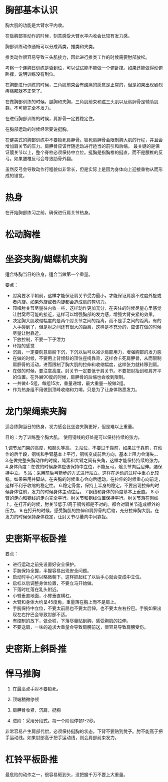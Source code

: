 # 胸部基本认识
胸大肌的功能是大臂水平内收。

在做胸部类动作的时候，刻意感受大臂水平内收会比较有发力感。

胸部训练动作通畅可以分成两类，推类和夹类。

推类动作很容易导致三头肌接力，因此进行推类工作的时候需要肘部放松。

考察一个连胸日训练是否到位，可以试试能不能做一个俯卧撑。如果还能做得动俯卧撑，说明训练没有到位。

在胸部进行训练的时候，三角肌前束会有酸痛的感觉是正常的，但是如果出现剧烈疼痛那就不正常了。

在做胸部训练的时候，腿胸和夹胸，三角肌前束和肱三头肌以及肩胛骨是辅助肌群。不可能完全不发力。

在进行胸部训练的时候，肩胛骨一定要稳定住。

在胸部运动的时候经常要说挺胸。

在健美式的胸部训练中不要锁死肩胛骨。锁死肩胛骨会限制胸大肌的行程，并且会增加肩关节的压力。肩胛骨应该伴随运动进行适当的前引和后缩。
最关键的是保证髋关节以上，整个脊柱必须保持中立位。挺胸是指胸椎的挺直，而不是腰椎的反弓。如果腰椎反弓会导致肋骨外翻。

虽然反弓会导致动作行程貌似非常长，但是实际上是因为身体向上迎接重物从而形成的错觉。

# 热身
在开始胸部练习之前，确保进行肩关节热身。

# 松动胸椎

# 坐姿夹胸/蝴蝶机夹胸
适合练胸当日的热身，适合当做第一个重量。

要点：
* 肘窝要水平朝前，这样才能保证肩关节受力最小，才能保证肩膀不过度外旋或者内旋。如果外旋或者内旋都会造成肩的剪切力。
* 顶峰肘关节尽量往内收一些，这样动作更加充分，在夹住的时候尽量心里感觉让肘窝尽可能的接近，这样可以增强胸部的发力感，增强大臂夹紧的效果。
* 决定胸大肌收缩幅度的是两个肘关节之间的距离，而不是手之间的距离。有的人手碰到了，但是肘之间还有很大的距离，这样是不充分的，应该在做的时候尽量让肘靠近。
* 下放控制，不要一下子泄力
* 环抱的感觉
* 沉肩，一定要刻意肩膀下沉，下沉以后可以减少肩部用力，增强胸部的发力感
* 在做的时候，不要用上背倾斜的顶住座椅靠背，这样会卡死肩胛骨，从而限制肩胛骨的活动，进而限制了胸大肌的拉伸和收缩幅度，这样张力就转移到肩。
* 在做的时候，要注意高度。肘关节一定要低于肩关节。不要把肘抬到和肩齐平的位置。在外展90度的时候，肩胛骨的后缩也会收到限制。
* 一共做4-5组，每组15次，重量递增，最大重量一般做2组。
* 作为热身组不用做到顶峰收缩和力竭，只是为了让身体熟悉发力。

# 龙门架绳索夹胸
适合练胸当日的热身，发力感会比坐姿夹胸更好，但是难以上重量。

目的：为了训练整个胸大肌。
使用钢线的好处是可以保持持续的张力。

1.调节龙门架的高度，和额头等高。
2.站位，不要过于靠前，如果过于靠前，在动作的后半段，钢线和手臂基本上平行，钢线变成前后方向，基本上阻力会消失。、
3.在做完整夹胸动作的时候，绳索和大臂之间有夹角，这样才能保持持续的张力。
4.身体角度：在做的时候身体应该保持中立位，不能反弓，髋关节向后屈伸。腰保持中立。
5.站：采用前后弓箭步的方式进行站立。这样在运动的过程中重心比较稳。如果采用并脚站，在夹胸的时候重心会向后运动。在拉伸的时候重心向前走，这样不利于收缩的稳定性。
6.稳定骨盆，保持上半身的稳定，不要出现拉伸的时候身体往前，发力的时候身体主动往后。
7.钢线和身体的角度基本上垂直。
8.小臂的走向和钢线的走向完全平行。肘关节和钢线位置保持平行。肘关节落在刚线上。在打开的时候，肘关节低于/高于钢线都是不对的。都会对肩关节造成额外的压力。
9.在打开的时候，感受胸肌的拉伸和肩胛骨的后缩，充分拉伸胸大肌。在发力的时候保持身体稳定，让肘关节尽量向中间靠拢。

# 史密斯平板卧推

要点：
* 进行运动之前先设置好安全保护。
* 手腕保持全握，半握容易出现安全问题。
* 启动时手心可以略微朝下，这样抓起杠了以后手心就会变成中立位。
* 启杠以后调整身体位置，不要立马开始做。
* 下落时杠落在乳头附近。
* 小臂垂直地面，小臂垂直横杠。
* 大臂和身体大约呈45度角，重量落在胸上而不是肩上。
* 手腕保持中立位，不要太前屈也不要太后伸，也不要太左右拧巴。手腕如果出现左右拧巴会导致肘部不适。
* 有控制的放下，做全程，下落尽量贴到胸，感受胸肌的拉伸。
* 不要送肩，一味的追求大重量会导致肩膀前送，很容易导致肩膀受伤。

# 史密斯上斜卧推

# 悍马推胸

1. 在最高点手肘不要锁死。
2. 顶端稍微停顿
3. 肩胛骨收紧，沉肩，挺胸

4. 进阶：采用分段式。每一个阶段停顿1-2秒。

非常容易产生肩部代偿，必须保持挺胸的状态，下背不要贴到凳子。肘不能高于把手运动线。如果肘部高于把手运动线，则会肩部前束发力。
# 杠铃平板卧推

最危险的动作之一，很容易砸到头，没把握千万不要上大重量。
